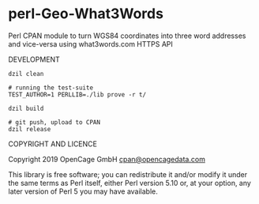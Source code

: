 perl-Geo-What3Words
=======================

Perl CPAN module to turn WGS84 coordinates into three word addresses and vice-versa using what3words.com HTTPS API



DEVELOPMENT

	dzil clean

	# running the test-suite
	TEST_AUTHOR=1 PERLLIB=./lib prove -r t/

	dzil build

	# git push, upload to CPAN
	dzil release


COPYRIGHT AND LICENCE

Copyright 2019 OpenCage GmbH <cpan@opencagedata.com>


This library is free software; you can redistribute it and/or modify
it under the same terms as Perl itself, either Perl version 5.10 or,
at your option, any later version of Perl 5 you may have available.
